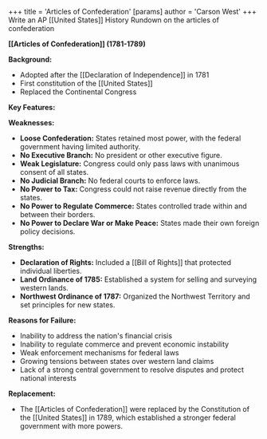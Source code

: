 +++
 title = 'Articles of Confederation'
[params]
	author = 'Carson West'
+++
Write an AP [[United States]] History Rundown on the articles of confederation


**[[Articles of Confederation]] (1781-1789)**

**Background:**
* Adopted after the [[Declaration of Independence]] in 1781
* First constitution of the [[United States]]
* Replaced the Continental Congress

**Key Features:**

**Weaknesses:**
* **Loose Confederation:** States retained most power, with the federal government having limited authority.
* **No Executive Branch:** No president or other executive figure.
* **Weak Legislature:** Congress could only pass laws with unanimous consent of all states.
* **No Judicial Branch:** No federal courts to enforce laws.
* **No Power to Tax:** Congress could not raise revenue directly from the states.
* **No Power to Regulate Commerce:** States controlled trade within and between their borders.
* **No Power to Declare War or Make Peace:** States made their own foreign policy decisions.

**Strengths:**
* **Declaration of Rights:** Included a [[Bill of Rights]] that protected individual liberties.
* **Land Ordinance of 1785:** Established a system for selling and surveying western lands.
* **Northwest Ordinance of 1787:** Organized the Northwest Territory and set principles for new states.

**Reasons for Failure:**
* Inability to address the nation's financial crisis
* Inability to regulate commerce and prevent economic instability
* Weak enforcement mechanisms for federal laws
* Growing tensions between states over western land claims
* Lack of a strong central government to resolve disputes and protect national interests

**Replacement:**
* The [[Articles of Confederation]] were replaced by the Constitution of the [[United States]] in 1789, which established a stronger federal government with more powers.